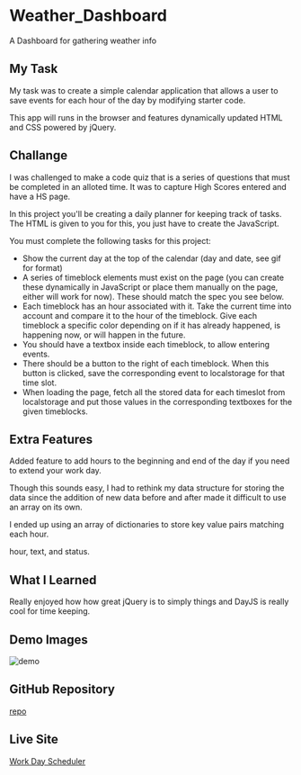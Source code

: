 # Weather_Dashboard
A Dashboard for gathering weather info


## My Task

My task was to create a simple calendar application that allows a user to save events for each hour of the day by modifying starter code. 

This app will runs in the browser and features dynamically updated HTML and CSS powered by jQuery.

## Challange

I was challenged to make a code quiz that is a series of questions that must be completed in an alloted time. It was to capture High Scores entered and have a HS page.

In this project you'll be creating a daily planner for keeping track of tasks. The HTML is given to you for this, you just have to create the JavaScript.

You must complete the following tasks for this project:

* Show the current day at the top of the calendar (day and date, see gif for format)
* A series of timeblock elements must exist on the page (you can create these dynamically in JavaScript or place them manually on the page, either will work for now). These should match the spec you see below.
* Each timeblock has an hour associated with it. Take the current time into account and compare it to the hour of the timeblock. Give each timeblock a specific color depending on if it has already happened, is happening now, or will happen in the future.
* You should have a textbox inside each timeblock, to allow entering events.
* There should be a button to the right of each timeblock. When this button is clicked, save the corresponding event to localstorage for that time slot.
* When loading the page, fetch all the stored data for each timeslot from localstorage and put those values in the corresponding textboxes for the given timeblocks.

## Extra Features

Added feature to add hours to the beginning and end of the day if you need to extend your work day.

Though this sounds easy, I had to rethink my data structure for storing the data since the addition of new data before and after made it difficult to use an array on its own. 

I ended up using an array of dictionaries to store key value pairs matching each hour. 

hour, text, and status.


## What I Learned

Really enjoyed how how great jQuery is to simply things and DayJS is really cool for time keeping. 

## Demo Images

![demo](./assets/Screenshot%202023-05-29%20at%206.50.33%20AM.png)



## GitHub Repository

[repo](https://github.com/1willcobb/Work_Day_Scheduler)

## Live Site

[Work Day Scheduler](https://1willcobb.github.io/Work_Day_Scheduler/)